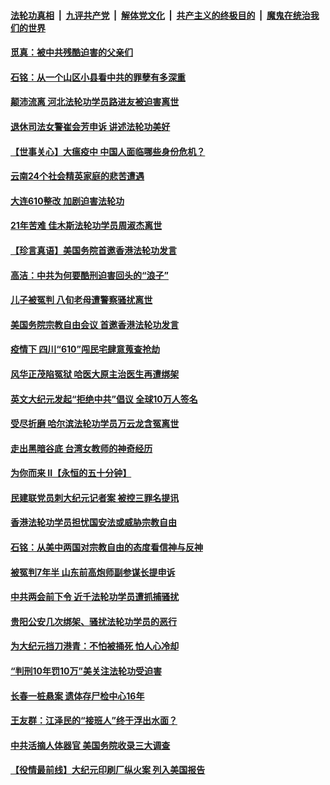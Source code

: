 

####  [法轮功真相](../../../../basic/blob/master/README.md?t=06220602) &nbsp;|&nbsp; [九评共产党](../../../../9ping.md/blob/master/README.md?t=06220602) &nbsp;|&nbsp; [解体党文化](../../../../jtdwh.md/blob/master/README.md?t=06220602)  &nbsp;|&nbsp; [共产主义的终极目的](../../../../gczydzjmd.md/blob/master/README.md?t=06220602) &nbsp;|&nbsp; [魔鬼在统治我们的世界](../../../../mgztzwmdsj.md/blob/master/README.md?t=06220602) 

#### [觅真：被中共残酷迫害的父亲们](../pages/prog424/a102876156.md?t=06220602) 

#### [石铭：从一个山区小县看中共的罪孽有多深重](../pages/prog424/a102876150.md?t=06220602) 

#### [颠沛流离 河北法轮功学员路进友被迫害离世](../pages/prog424/a102875543.md?t=06220602) 

#### [退休司法女警崔会芳申诉 讲述法轮功美好](../pages/prog424/a102875416.md?t=06220602) 

#### [【世事关心】大瘟疫中 中国人面临哪些身份危机？](../pages/prog424/a102874644.md?t=06220602) 

#### [云南24个社会精英家庭的悲苦遭遇](../pages/prog424/a102874714.md?t=06220602) 

#### [大连610整改 加剧迫害法轮功](../pages/prog424/a102874147.md?t=06220602) 

#### [21年苦难 佳木斯法轮功学员周淑杰离世](../pages/prog424/a102873864.md?t=06220602) 

#### [【珍言真语】美国务院首邀香港法轮功发言](../pages/prog424/a102872871.md?t=06220602) 

#### [高洁：中共为何要酷刑迫害回头的“浪子”](../pages/prog424/a102872551.md?t=06220602) 

#### [儿子被冤判 八旬老母遭警察骚扰离世](../pages/prog424/a102872174.md?t=06220602) 

#### [美国务院宗教自由会议 首邀香港法轮功发言](../pages/prog424/a102872317.md?t=06220602) 

#### [疫情下 四川“610”闯民宅肆意蒐查抢劫](../pages/prog424/a102872137.md?t=06220602) 

#### [风华正茂陷冤狱 哈医大原主治医生再遭绑架](../pages/prog424/a102872059.md?t=06220602) 

#### [英文大纪元发起“拒绝中共”倡议 全球10万人签名](../pages/prog424/a102871657.md?t=06220602) 

#### [受尽折磨 哈尔滨法轮功学员万云龙含冤离世](../pages/prog424/a102871320.md?t=06220602) 

#### [走出黑暗谷底 台湾女教师的神奇经历](../pages/prog424/a102871310.md?t=06220602) 

#### [为你而来 II【永恒的五十分钟】](../pages/prog424/a102865179.md?t=06220602) 

#### [民建联党员刺大纪元记者案 被控三罪名提讯](../pages/prog424/a102871169.md?t=06220602) 

#### [香港法轮功学员担忧国安法或威胁宗教自由](../pages/prog424/a102871017.md?t=06220602) 

#### [石铭：从美中两国对宗教自由的态度看信神与反神](../pages/prog424/a102870822.md?t=06220602) 

#### [被冤判7年半 山东前高炮师副参谋长提申诉](../pages/prog424/a102870742.md?t=06220602) 

#### [中共两会前下令 近千法轮功学员遭抓捕骚扰](../pages/prog424/a102870712.md?t=06220602) 

#### [贵阳公安几次绑架、骚扰法轮功学员的恶行](../pages/prog424/a102869179.md?t=06220602) 

#### [为大纪元挡刀港青：不怕被捅死 怕人心冷却](../pages/prog424/a102870231.md?t=06220602) 

#### [“判刑10年罚10万”美关注法轮功受迫害](../pages/prog424/a102870102.md?t=06220602) 

#### [长春一桩悬案 遗体存尸检中心16年](../pages/prog424/a102869995.md?t=06220602) 

#### [王友群：江泽民的“接班人”终于浮出水面？](../pages/prog424/a102870047.md?t=06220602) 

#### [中共活摘人体器官 美国务院收录三大调查](../pages/prog424/a102869803.md?t=06220602) 

#### [【役情最前线】大纪元印刷厂纵火案 列入美国报告](../pages/prog424/a102869800.md?t=06220602) 

